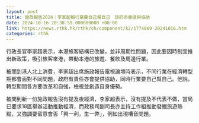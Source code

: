 ```yaml
---
layout: post
title: 施政報告2024｜李家超稱行業要自己幫自己　政府亦會提供協助
date: 2024-10-16 20:38:59.000000000 +08:00
link: https://news.rthk.hk/rthk/ch/component/k2/1774869-20241016.htm
categories: rthk
---
```


行政長官李家超表示，本港旅客結構已改變，並非周期性問題，因此要因時制宜推出新政策，吸引旅客來港，帶動本港的旅遊、餐飲及周邊行業。

被問到港人北上消費，李家超出席施政報告電視論壇時表示，不同行業在經濟轉型期都會面對不同問題，政府有責任亦會提供協助，同時行業要自己幫自己。他說，轉型期間各方要改革和自強，檢視並創造自身優勢。

被問到新一份施政報告沒有提及夜經濟，李家超表示，沒有提及不代表不做，當局已要求18區舉辦活動推動經濟，而政務司副司長亦主持工作組推動發掘旅遊熱點，又強調要留意會否「興一利，生一弊」，例如出現嘈音問題。
